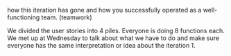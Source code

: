 how this iteration has gone and how you successfully operated as a well-functioning team. (teamwork)

We divided the user stories into 4 piles. Everyone is doing 8 functions each. 
We met up at Wednesday to talk about what we have to do and make sure everyone has the same interpretation or idea about the iteration 1.
